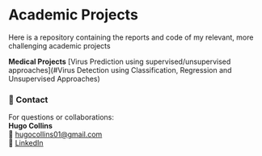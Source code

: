# Academic Projects
Here is a repository containing the reports and code of my relevant, more challenging academic projects

**Medical Projects**
[Virus Prediction using supervised/unsupervised approaches](#Virus Detection using Classification, Regression and Unsupervised Approaches)



### 📎 Contact

For questions or collaborations:  
**Hugo Collins**  
📧 hugocollins01@gmail.com  
🔗 [LinkedIn](https://your-linkedin.com)
